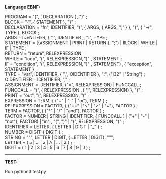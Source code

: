 **Language EBNF:**

PROGRAM = "{", { DECLARATION }, "}" ;  
BLOCK = "{", { STATEMENT }, "}" ;  
DECLARATION = "fn", IDENTIFIER, "(", { ARGS, { ARGS, ";" } }, ")", { "->", TYPE }, BLOCK ;  
ARGS = IDENTIFIER, { ",", IDENTIFIER }, ":", TYPE ;  
STATEMENT = ({ASSIGNMENT | PRINT | RETURN }, ";") | BLOCK | WHILE | IF | TYPE ;  
RETURN = "return", RELEXPRESSION ;  
WHILE = "loop", "(", RELEXPRESSION, ")" , STATEMENT ;  
IF = "condition", "(", RELEXPRESSION, ")" , STATEMENT) , { "exception", STATEMENT } ;  
TYPE = "var", IDENTIFIER, { ",", OIDENTIFIER }, ":", ("i32" | "String") ;  
OIDENTIFIER = IDENTIFIER, "," ;  
ASSIGNMENT = IDENTIFIER, ("=", RELEXPRESSION) | FUNCCALL ;  
FUNCCALL = "(", { RELEXPRESSION , { ",", RELEXPRESSION} }, ")" ;  
PRINT = "out", "(", RELEXPRESSION, ")" ;  
EXPRESSION = TERM, { ("+" | "-" | "or"), TERM } ;  
RELEXPRESSION = FACTOR, { ("==" | ">" | "<" | "+"), FACTOR } ;  
TERM = FACTOR, { ("\*" | "/" | "and"), FACTOR } ;  
FACTOR = NUMBER | STRING | IDENTIFIER, { FUNCCALL } | ("+" | "-" | "not"), FACTOR) | "in" , "(", ")" | "(", RELEXPRESSION, ")" ;  
IDENTIFIER = LETTER, { LETTER | DIGIT | "\_" } ;  
NUMBER = DIGIT, { DIGIT } ;  
STRING = """, LETTER | DIGIT, { LETTER | DIGIT}, """;  
LETTER = ( a | ... | z | A | ... | Z ) ;  
DIGIT = ( 1 | 2 | 3 | 4 | 5 | 6 | 7 | 8 | 9 | 0 ) ;

---

**TEST:**

Run python3 test.py

